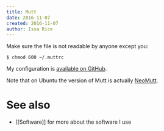```yaml
---
title: Mutt
date: 2016-11-07
created: 2016-11-07
author: Issa Rice
---
```


Make sure the file is not readable by anyone except you:

    $ chmod 600 ~/.muttrc

My configuration is [available on GitHub](https://github.com/riceissa/dotfiles/blob/master/.muttrc).

Note that on Ubuntu the version of Mutt is actually
[NeoMutt](https://www.neomutt.org/).

# See also

* [[Software]] for more about the software I use
